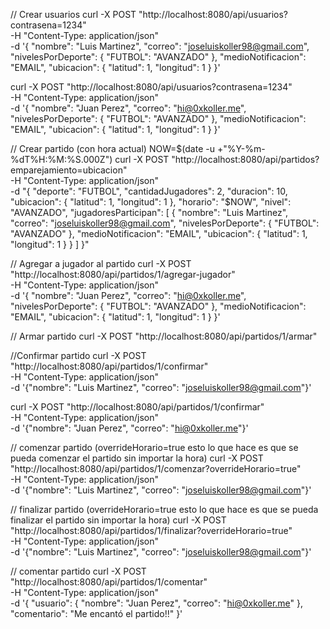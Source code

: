 // Crear usuarios
curl -X POST "http://localhost:8080/api/usuarios?contrasena=1234" \
 -H "Content-Type: application/json" \
 -d '{
"nombre": "Luis Martinez",
"correo": "joseluiskoller98@gmail.com",
"nivelesPorDeporte": { "FUTBOL": "AVANZADO" },
"medioNotificacion": "EMAIL",
"ubicacion": { "latitud": 1, "longitud": 1 }
}'

curl -X POST "http://localhost:8080/api/usuarios?contrasena=1234" \
 -H "Content-Type: application/json" \
 -d '{
"nombre": "Juan Perez",
"correo": "hi@0xkoller.me",
"nivelesPorDeporte": { "FUTBOL": "AVANZADO" },
"medioNotificacion": "EMAIL",
"ubicacion": { "latitud": 1, "longitud": 1 }
}'

// Crear partido (con hora actual)
NOW=$(date -u +"%Y-%m-%dT%H:%M:%S.000Z")
curl -X POST "http://localhost:8080/api/partidos?emparejamiento=ubicacion" \
  -H "Content-Type: application/json" \
  -d "{
    \"deporte\": \"FUTBOL\",
    \"cantidadJugadores\": 2,
    \"duracion\": 10,
    \"ubicacion\": { \"latitud\": 1, \"longitud\": 1 },
    \"horario\": \"$NOW\",
\"nivel\": \"AVANZADO\",
\"jugadoresParticipan\": [
{
\"nombre\": \"Luis Martinez\",
\"correo\": \"joseluiskoller98@gmail.com\",
\"nivelesPorDeporte\": { \"FUTBOL\": \"AVANZADO\" },
\"medioNotificacion\": \"EMAIL\",
\"ubicacion\": { \"latitud\": 1, \"longitud\": 1 }
}
]
}"

// Agregar a jugador al partido
curl -X POST "http://localhost:8080/api/partidos/1/agregar-jugador" \
 -H "Content-Type: application/json" \
 -d '{
"nombre": "Juan Perez",
"correo": "hi@0xkoller.me",
"nivelesPorDeporte": { "FUTBOL": "AVANZADO" },
"medioNotificacion": "EMAIL",
"ubicacion": { "latitud": 1, "longitud": 1 }
}'

// Armar partido
curl -X POST "http://localhost:8080/api/partidos/1/armar"

//Confirmar partido
curl -X POST "http://localhost:8080/api/partidos/1/confirmar" \
 -H "Content-Type: application/json" \
 -d '{"nombre": "Luis Martinez", "correo": "joseluiskoller98@gmail.com"}'

curl -X POST "http://localhost:8080/api/partidos/1/confirmar" \
 -H "Content-Type: application/json" \
 -d '{"nombre": "Juan Perez", "correo": "hi@0xkoller.me"}'

// comenzar partido (overrideHorario=true esto lo que hace es que se pueda comenzar el partido sin importar la hora)
curl -X POST "http://localhost:8080/api/partidos/1/comenzar?overrideHorario=true" \
 -H "Content-Type: application/json" \
 -d '{"nombre": "Luis Martinez", "correo": "joseluiskoller98@gmail.com"}'

// finalizar partido (overrideHorario=true esto lo que hace es que se pueda finalizar el partido sin importar la hora)
curl -X POST "http://localhost:8080/api/partidos/1/finalizar?overrideHorario=true" \
 -H "Content-Type: application/json" \
 -d '{"nombre": "Luis Martinez", "correo": "joseluiskoller98@gmail.com"}'

// comentar partido
curl -X POST "http://localhost:8080/api/partidos/1/comentar" \
 -H "Content-Type: application/json" \
 -d '{
"usuario": { "nombre": "Juan Perez", "correo": "hi@0xkoller.me" },
"comentario": "Me encantó el partido!!"
}'
